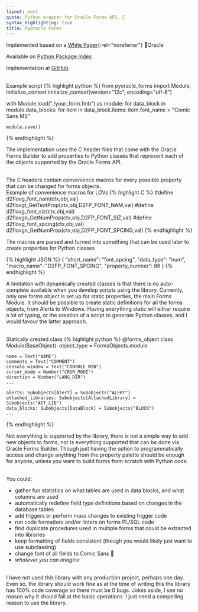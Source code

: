 ```yaml
---
layout: post
quote: Python wrapper for Oracle Forms API. 🐍
syntax_highlighting: true
title: PyOracle Forms
---
```


Implemented based on a [White Paper](https://www.oracle.com/technetwork/developer-tools/forms/documentation/274326-134740.pdf){:rel="noreferrer"}
💖Oracle

Available on [Python Package Index](https://pypi.org/project/pyoracle-forms/)

Implementation at [GitHub](https://github.com/LatvianPython/pyoracle_forms)


<br>
Example script
{% highlight python %}
from pyoracle_forms import Module, initialize_context
initialize_context(version="12c", encoding="utf-8")

with Module.load("./your_form.fmb") as module:
    for data_block in module.data_blocks:
        for item in data_block.items:
            item.font_name = "Comic Sans MS"

    module.save()
{% endhighlight %}

The implementation uses the C header files that come with the Oracle Forms Builder to add properties to
Python classes that represent each of the objects supported by the Oracle Forms API.


<br>
The C headers contain convenience macros for every possible property that can be changed for forms objects.

<br>
Example of convenience macros for LOVs
{% highlight C %}
#define d2flovg_font_nam(ctx,obj,val) d2flovgt_GetTextProp(ctx,obj,D2FP_FONT_NAM,val)
#define d2flovg_font_siz(ctx,obj,val) d2flovgn_GetNumProp(ctx,obj,D2FP_FONT_SIZ,val)
#define d2flovg_font_spcing(ctx,obj,val) d2flovgn_GetNumProp(ctx,obj,D2FP_FONT_SPCING,val)
{% endhighlight %}

The macros are parsed and turned into something that can be used later to create properties for Python classes

{% highlight JSON %}
  {
    "short_name": "font_spcing",
    "data_type": "num",
    "macro_name": "D2FP_FONT_SPCING",
    "property_number": 86
  }
{% endhighlight %}

A limitation with dynamically created classes is that there is no auto-complete available when you develop scripts
using the library. Currently, only one forms object is set up for static properties, the main Forms Module. It
should be possible to create static definitions for all the forms objects, from Alerts to Windows. Having everything
static will either require a lot of typing, or the creation of a script to generate Python classes, and I 
would favour the latter approach.

<br>
Statically created class
{% highlight python %}
@forms_object
class Module(BaseObject):
    object_type = FormsObjects.module

    name = Text("NAME")
    comments = Text("COMMENT")
    console_window = Text("CONSOLE_WIN")
    cursor_mode = Number("CRSR_MODE")
    direction = Number("LANG_DIR")
    ...

    alerts: Subobjects[Alert] = Subobjects("ALERT")
    attached_libraries: Subobjects[AttachedLibrary] = Subobjects("ATT_LIB")
    data_blocks: Subobjects[DataBlock] = Subobjects("BLOCK")
    ...
{% endhighlight %}

Not everything is supported by the library, there is not a simple way to add new objects to forms, nor is 
everything supported that can be done via Oracle Forms Builder. Though just having the option to 
programmatically access and change anything from the property palette should be enough for anyone,
unless you want to build forms from scratch with Python code. 


<br>
You could:

* gather fun statistics on what tables are used in data blocks, and what columns are used
* automatically redefine field type definitions based on changes in the database tables
* add triggers or perform mass changes to existing trigger code
* run code formatters and/or linters on forms PL/SQL code
* find duplicate procedures used in multiple forms that could be extracted into libraries
* keep formatting of fields consistent (though you would likely just want to use subclassing)
* change font of all fields to Comic Sans 🤡
* *whatever you can imagine*


<br>
I have not used this library with any production project, perhaps one day. 
Even so, the library should work fine as at the time of writing this the library has 100% code coverage
so there must be 0 bugs.
Jokes aside, I see no reason why it should fail at the basic operations. I just need a compelling reason to use 
the library.
